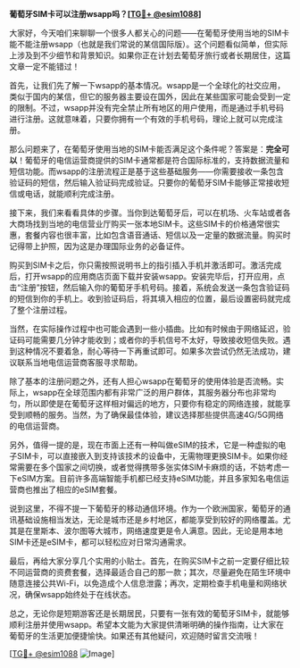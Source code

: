 **葡萄牙SIM卡可以注册wsapp吗？[[TG💪+ @esim1088](https://t.me/s/esim1088)]**

大家好，今天咱们来聊聊一个很多人都关心的问题——在葡萄牙使用当地的SIM卡能不能注册wsapp（也就是我们常说的某信国际版）。这个问题看似简单，但实际上涉及到不少细节和背景知识。如果你正在计划去葡萄牙旅行或者长期居住，这篇文章一定不能错过！

首先，让我们先了解一下wsapp的基本情况。wsapp是一个全球化的社交应用，类似于国内的某信，但它的服务器主要设在国外，因此在某些国家可能会受到一定的限制。不过，wsapp并没有完全禁止所有地区的用户使用，而是通过手机号码进行注册。这就意味着，只要你拥有一个有效的手机号码，理论上就可以完成注册。

那么问题来了，在葡萄牙使用当地的SIM卡能否满足这个条件呢？答案是：**完全可以**！葡萄牙的电信运营商提供的SIM卡通常都是符合国际标准的，支持数据流量和短信功能。而wsapp的注册流程正是基于这些基础服务——你需要接收一条包含验证码的短信，然后输入验证码完成验证。只要你的葡萄牙SIM卡能够正常接收短信或电话，就能顺利完成注册。

接下来，我们来看看具体的步骤。当你到达葡萄牙后，可以在机场、火车站或者各大商场找到当地的电信营业厅购买一张本地SIM卡。这些SIM卡的价格通常很实惠，套餐内容也很丰富，比如包含语音通话、短信以及一定量的数据流量。购买时记得带上护照，因为这是办理国际业务的必备证件。

购买到SIM卡之后，你只需按照说明书上的指引插入手机并激活即可。激活完成后，打开wsapp的应用商店页面下载并安装wsapp。安装完毕后，打开应用，点击“注册”按钮，然后输入你的葡萄牙手机号码。接着，系统会发送一条包含验证码的短信到你的手机上。收到验证码后，将其填入相应的位置，最后设置密码就完成了整个注册过程。

当然，在实际操作过程中也可能会遇到一些小插曲。比如有时候由于网络延迟，验证码可能需要几分钟才能收到；或者你的手机信号不太好，导致接收短信失败。遇到这种情况不要着急，耐心等待一下再重试即可。如果多次尝试仍然无法成功，建议联系当地电信运营商客服寻求帮助。

除了基本的注册问题之外，还有人担心wsapp在葡萄牙的使用体验是否流畅。实际上，wsapp在全球范围内都有非常广泛的用户群体，其服务器分布也非常均匀，所以即使是在葡萄牙这样相对偏远的地方，只要你有稳定的网络连接，就能享受到顺畅的服务。当然，为了确保最佳体验，建议选择那些提供高速4G/5G网络的电信运营商。

另外，值得一提的是，现在市面上还有一种叫做eSIM的技术，它是一种虚拟的电子SIM卡，可以直接嵌入到支持该技术的设备中，无需物理更换SIM卡。如果你经常需要在多个国家之间切换，或者觉得携带多张实体SIM卡麻烦的话，不妨考虑一下eSIM方案。目前许多高端智能手机都已经支持eSIM功能，并且多家知名电信运营商也推出了相应的eSIM套餐。

说到这里，不得不提一下葡萄牙的移动通信环境。作为一个欧洲国家，葡萄牙的通讯基础设施相当发达，无论是城市还是乡村地区，都能享受到较好的网络覆盖。尤其是在里斯本、波尔图等大城市，网络速度更是令人满意。因此，无论是用本地SIM卡还是eSIM卡，都可以轻松应对日常沟通需求。

最后，再给大家分享几个实用的小贴士。首先，在购买SIM卡之前一定要仔细比较不同运营商的资费套餐，选择最适合自己的那一款；其次，尽量避免在陌生环境中随意连接公共Wi-Fi，以免造成个人信息泄露；再次，定期检查手机电量和网络状况，确保wsapp始终处于在线状态。

总之，无论你是短期游客还是长期居民，只要有一张有效的葡萄牙SIM卡，就能够顺利注册并使用wsapp。希望本文能为大家提供清晰明确的操作指南，让大家在葡萄牙的生活更加便捷愉快。如果还有其他疑问，欢迎随时留言交流哦！

[[TG💪+ @esim1088](https://t.me/s/esim1088) ![Image](https://i.postimg.cc/4NQfJmqS/Snipaste-2025-05-13-00-14-12.png)]